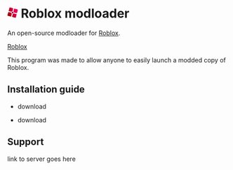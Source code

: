 <img src="GitHub Files/Images/modloader.png" height="24"/> Roblox modloader
================================================================

An open-source modloader for <a href="https://www.roblox.com" target="_blank" style="text-decorations: none;">Roblox</a>.

[Roblox](https://www.roblox.com)

This program was made to allow anyone to easily launch a modded copy of Roblox.


Installation guide
----------------------------------------------------------------

- download
+ download



Support
----------------------------------------------------------------
link to server goes here